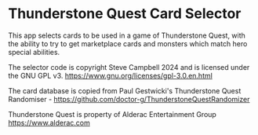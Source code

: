 # Thunderstone Quest Card Selector

This app selects cards to be used in a game of Thunderstone Quest, with the ability to try to get marketplace cards and monsters which match hero special abilities.

The selector code is copyright Steve Campbell 2024 and is licensed under the GNU GPL v3.
https://www.gnu.org/licenses/gpl-3.0.en.html

The card database is copied from Paul Gestwicki's Thunderstone Quest Randomiser - https://github.com/doctor-g/ThunderstoneQuestRandomizer

Thunderstone Quest is property of Alderac Entertainment Group https://www.alderac.com